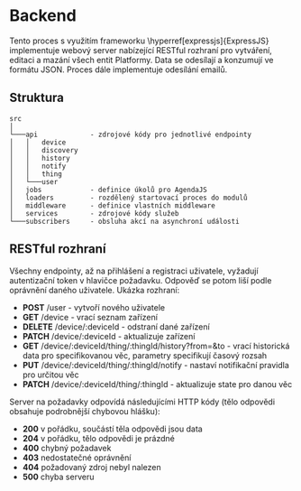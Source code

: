 # Backend

Tento proces s využitím frameworku \hyperref[expressjs]{ExpressJS} implementuje webový server nabízející RESTful rozhraní pro vytváření, editaci a mazání všech entit Platformy. Data se odesílají a konzumují ve formátu JSON. Proces dále implementuje odesílání emailů.

## Struktura

```
src
│
└───api             - zdrojové kódy pro jednotlivé endpointy
│   │   device
│   │   discovery
│   │   history
│   │   notify
│   │   thing
│   └───user
│   jobs            - definice úkolů pro AgendaJS
│   loaders         - rozdělený startovací proces do modulů
│   middleware      - definice vlastních middleware
│   services        - zdrojové kódy služeb
└───subscribers     - obsluha akcí na asynchroní události
```

## RESTful rozhraní

Všechny endpointy, až na přihlášení a registraci uživatele, vyžadují autentizační token v hlavičce požadavku. Odpověď se potom liší podle oprávnění daného uživatele. Ukázka rozhraní:

-   **POST** /user - vytvoří nového uživatele
-   **GET** /device - vrací seznam zařízení
-   **DELETE** /device/:deviceId - odstraní dané zařízení
-   **PATCH** /device/:deviceId - aktualizuje zařízení
-   **GET** /device/:deviceId/thing/:thingId/history?from=\&to - vrací historická data pro specifikovanou věc, parametry specifikují časový rozsah
-   **PUT** /device/:deviceId/thing/:thingId/notify - nastaví notifikační pravidla pro určitou věc
-   **PATCH** /device/:deviceId/thing/:thingId - aktualizuje state pro danou věc

Server na požadavky odpovídá následujícími HTTP kódy (tělo odpovědi obsahuje podrobnější chybovou hlášku):

-   **200** v pořádku, součástí těla odpovědi jsou data
-   **204** v pořádku, tělo odpovědi je prázdné
-   **400** chybný požadavek
-   **403** nedostatečné oprávnění
-   **404** požadovaný zdroj nebyl nalezen
-   **500** chyba serveru
